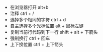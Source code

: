 - 在浏览器打开  alt+b
- 注释    ctrl + /
- 选择多个相同的字符 ctrl + d
- 自主选择多个光标位置  alt + 鼠标左键
- 复制当前行代码到下一行  shift + alt + 下箭头
- 强制换行 ctrl + 回车
- 上下换位置 ctrl + 上下箭头 